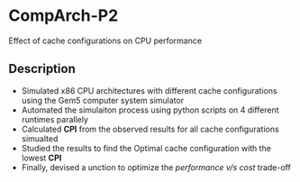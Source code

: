 # CompArch-P2
Effect of cache configurations on CPU performance

## Description
- Simulated x86 CPU architectures with different cache configurations using the Gem5 computer system simulator
- Automated the simulaiton process using python scripts on 4 different runtimes parallely
- Calculated **CPI** from the observed results for all cache configurations simualted
- Studied the results to find the Optimal cache configuration with the lowest **CPI** 
- Finally, devised a unction to optimize the *performance v/s cost* trade-off
